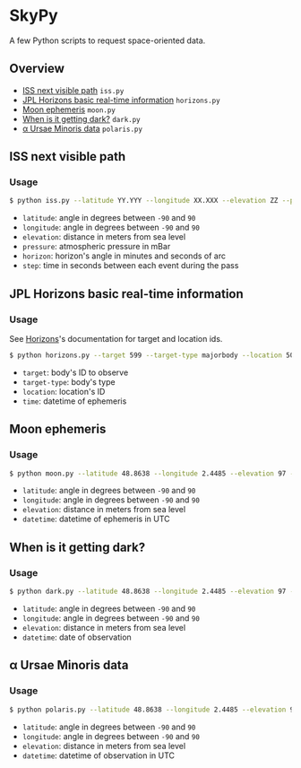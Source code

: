 # SkyPy

A few Python scripts to request space-oriented data.

## Overview

- [ISS next visible path](#iss-next-visible-path) `iss.py`
- [JPL Horizons basic real-time information](#jpl-horizons-basic-real-time-information) `horizons.py`
- [Moon ephemeris](#moon-ephemeris) `moon.py`
- [When is it getting dark?](#when-is-it-getting-dark) `dark.py`
- [α Ursae Minoris data](#%CE%B1-ursae-minoris-data) `polaris.py`

## ISS next visible path

### Usage

```sh
$ python iss.py --latitude YY.YYY --longitude XX.XXX --elevation ZZ --pressure B --horizon mm:ss --step 60
```

- `latitude`: angle in degrees between `-90` and `90`
- `longitude`: angle in degrees between `-90` and `90`
- `elevation`: distance in meters from sea level
- `pressure`: atmospheric pressure in mBar
- `horizon`: horizon's angle in minutes and seconds of arc
- `step`: time in seconds between each event during the pass

## JPL Horizons basic real-time information

### Usage

See [Horizons](https://ssd.jpl.nasa.gov/?horizons_doc)'s documentation for target and location ids.

```sh
$ python horizons.py --target 599 --target-type majorbody --location 500 --time "2020-05-06 17:00:00"
```

- `target`: body's ID to observe
- `target-type`: body's type
- `location`: location's ID
- `time`: datetime of ephemeris

## Moon ephemeris

### Usage

```sh
$ python moon.py --latitude 48.8638 --longitude 2.4485 --elevation 97 --datetime "2020-05-11 14:00:00"
```

- `latitude`: angle in degrees between `-90` and `90`
- `longitude`: angle in degrees between `-90` and `90`
- `elevation`: distance in meters from sea level
- `datetime`: datetime of ephemeris in UTC

## When is it getting dark?

### Usage

```sh
$ python dark.py --latitude 48.8638 --longitude 2.4485 --elevation 97 --date "2020-05-11"
```

- `latitude`: angle in degrees between `-90` and `90`
- `longitude`: angle in degrees between `-90` and `90`
- `elevation`: distance in meters from sea level
- `datetime`: date of observation

## α Ursae Minoris data

### Usage

```sh
$ python polaris.py --latitude 48.8638 --longitude 2.4485 --elevation 97 --datetime "2020-05-11 14:00:00"
```

- `latitude`: angle in degrees between `-90` and `90`
- `longitude`: angle in degrees between `-90` and `90`
- `elevation`: distance in meters from sea level
- `datetime`: datetime of observation in UTC
